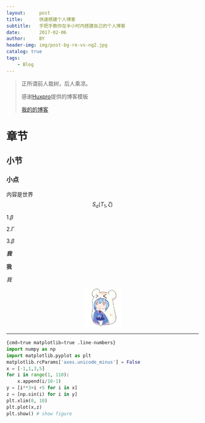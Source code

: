 ```yaml
---
layout:     post
title:      快速搭建个人博客
subtitle:   手把手教你在半小时内搭建自己的个人博客
date:       2017-02-06
author:     BY
header-img: img/post-bg-re-vs-ng2.jpg
catalog: true
tags:
    - Blog
---
```


> 正所谓前人栽树，后人乘凉。
> 
> 感谢[Huxpro](https://github.com/huxpro)提供的博客模板
>  
> [我的的博客](http://qiubaiying.top)

[\\]:>引言区

# 章节
## 小节
### 小点
内容是世界
$$S_a(T_1,\zeta)$$

1.$\beta$

2.$\Gamma$

3.$\beta$

***我***

**我**

*我*

<div style="text-align: center;">
    <img src="about-my-gentle.jpg" alt="图片描述" title="图片标题" style="width: 20%; height: auto;" />
</div>

---
```python
{cmd=true matplotlib=true .line-numbers}
import numpy as np
import matplotlib.pyplot as plt
matplotlib.rcParams['axes.unicode_minus'] = False
x = [-1,1,3,5]
for i in range(1, 110):
    x.append(i/10-1)
y = [i**3+i +5 for i in x]
z = [np.sin(i) for i in y]
plt.xlim(0, 10)
plt.plot(x,z)
plt.show() # show figure
```







